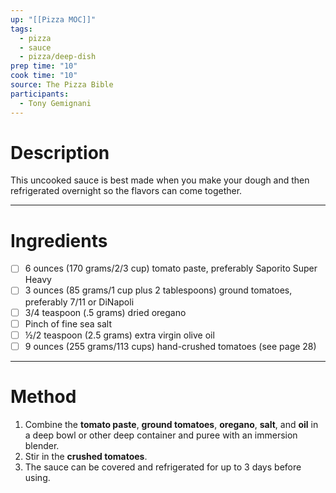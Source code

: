 ```yaml
---
up: "[[Pizza MOC]]"
tags:
  - pizza
  - sauce
  - pizza/deep-dish
prep time: "10"
cook time: "10"
source: The Pizza Bible
participants:
  - Tony Gemignani
---
```

# Description
This uncooked sauce is best made when you make your dough and then refrigerated overnight so the flavors can come together.

---

# Ingredients
- [ ] 6 ounces (170 grams/2/3 cup) tomato paste, preferably Saporito Super Heavy
- [ ] 3 ounces (85 grams/1 cup plus 2 tablespoons) ground tomatoes, preferably 7/11 or DiNapoli
- [ ] 3/4 teaspoon (.5 grams) dried oregano
- [ ] Pinch of fine sea salt
- [ ] ½/2 teaspoon (2.5 grams) extra virgin olive oil
- [ ] 9 ounces (255 grams/113 cups) hand-crushed tomatoes (see page 28)

---

# Method
1. Combine the **tomato paste**, **ground tomatoes**, **oregano**, **salt**, and **oil** in a deep bowl or other deep container and puree with an immersion blender.
2. Stir in the **crushed tomatoes**.
3. The sauce can be covered and refrigerated for up to 3 days before using.